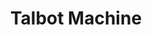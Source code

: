 ---
description: "Concerts - DJs - Arts Vivants - Expos - Ateliers - Jeux"
title: "Talbot Machine"
featured_image: /images/talbot-ban.png
display_featured_image: false
type: page
layout: talbot-machine
menu:
    main:
        weight: 2
---